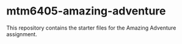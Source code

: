 # mtm6405-amazing-adventure
This repository contains the starter files for the Amazing Adventure assignment.

